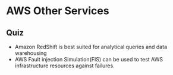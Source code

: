 # AWS Other Services

## Quiz

- Amazon RedShift is best suited for analytical queries and data warehousing
- AWS Fault injection Simulation(FIS) can be used to test AWS infrastructure resources against failures.